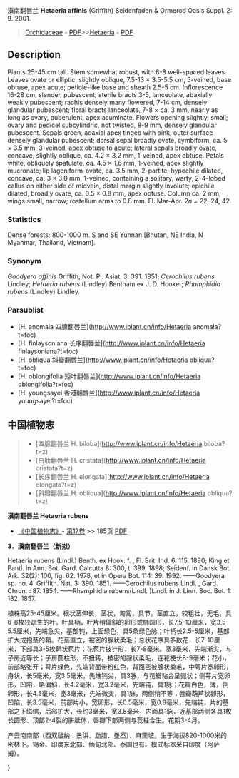 滇南翻唇兰 **Hetaeria affinis** (Griffith) Seidenfaden & Ormerod Oasis Suppl. 2: 9. 2001.

> [Orchidaceae](http://www.iplant.cn/info/Orchidaceae?t=foc) - [PDF](http://www.iplant.cn/foc/pdf/Orchidaceae.pdf)>>[Hetaeria](http://www.iplant.cn/info/Hetaeria?t=foc) - [PDF](http://www.iplant.cn/foc/pdf/Hetaeria.pdf)

## Description

Plants 25-45 cm tall. Stem somewhat robust, with 6-8 well-spaced leaves. Leaves ovate or elliptic, slightly oblique, 7.5-13 × 3.5-5.5 cm, 5-veined, base obtuse, apex acute; petiole-like base and sheath 2.5-5 cm. Inflorescence 16-28 cm, slender, pubescent; sterile bracts 3-5, lanceolate, abaxially weakly pubescent; rachis densely many flowered, 7-14 cm, densely glandular pubescent; floral bracts lanceolate, 7-8 × ca. 3 mm, nearly as long as ovary, puberulent, apex acuminate. Flowers opening slightly, small; ovary and pedicel subcylindric, not twisted, 8-9 mm, densely glandular pubescent. Sepals green, adaxial apex tinged with pink, outer surface densely glandular pubescent; dorsal sepal broadly ovate, cymbiform, ca. 5 × 3.5 mm, 3-veined, apex obtuse to acute; lateral sepals broadly ovate, concave, slightly oblique, ca. 4.2 × 3.2 mm, 1-veined, apex obtuse. Petals white, obliquely spatulate, ca. 4.5 × 1.6 mm, 1-veined, apex slightly mucronate; lip lageniform-ovate, ca. 3.5 mm, 2-partite; hypochile dilated, concave, ca. 3 × 3.8 mm, 1-veined, containing a solitary, warty, 2-4-lobed callus on either side of midvein, distal margin slightly involute; epichile dilated, broadly ovate, ca. 0.5 × 0.8 mm, apex obtuse. Column ca. 2 mm; wings small, narrow; rostellum arms to 0.8 mm. Fl. Mar-Apr. 2*n* = 22, 24, 42.

### Statistics
Dense forests; 800-1000 m. S and SE Yunnan [Bhutan, NE India, N Myanmar, Thailand, Vietnam].

### Synonym
*Goodyera affinis* Griffith, Not. Pl. Asiat. 3: 391. 1851; *Cerochilus rubens* Lindley; *Hetaeria rubens* (Lindley) Bentham ex J. D. Hooker; *Rhamphidia rubens* (Lindley) Lindley.

### Parsublist

* [H.  anomala  四腺翻唇兰](http://www.iplant.cn/info/Hetaeria anomala?t=foc)
* [H.  finlaysoniana  长序翻唇兰](http://www.iplant.cn/info/Hetaeria finlaysoniana?t=foc)
* [H.  obliqua  斜瓣翻唇兰](http://www.iplant.cn/info/Hetaeria obliqua?t=foc)
* [H.  oblongifolia  矩叶翻唇兰](http://www.iplant.cn/info/Hetaeria oblongifolia?t=foc)
* [H.  youngsayei  香港翻唇兰](http://www.iplant.cn/info/Hetaeria youngsayei?t=foc)


## 中国植物志

> * [四腺翻唇兰  H.  biloba](http://www.iplant.cn/info/Hetaeria biloba?t=z)
> * [白肋翻唇兰  H.  cristata](http://www.iplant.cn/info/Hetaeria cristata?t=z)
> * [长序翻唇兰  H.  elongata](http://www.iplant.cn/info/Hetaeria elongata?t=z)
> * [斜瓣翻唇兰  H.  obliqua](http://www.iplant.cn/info/Hetaeria obliqua?t=z)


**滇南翻唇兰 Hetaeria rubens**

* [《中国植物志》](http://www.iplant.cn/frps)- [第17卷](http://www.iplant.cn/frps/vol/17) >> 185页 [PDF](http://www.iplant.cn/frps/pdf/17/185.pdf)


**3．滇南翻唇兰（新拟）**

Hetaeria rubens (Lindl.) Benth. ex Hook. f. , Fl. Brit. Ind. 6: 115. 1890; King et Pantl. in Ann. Bot. Gard. Calcutta 8: 300, t. 399. 1898; Seidenf. in Dansk Bot. Ark. 32(2): 100, fig. 62. 1978, et in Opera Bot. 114: 39. 1992. ——Goodyera sp. no. 4. Griffith. Nat. 3: 390. 1851. ——Cerochilus rubens Lindl. , Gard. Chron. : 87. 1854. ——Rhamphidia rubens(Lindl. )Lindl. in J. Linn. Soc. Bot. 1: 182. 1857.

植株高25-45厘米。根状茎伸长，茎状，匍匐，具节。茎直立，较粗壮，无毛，具6-8枚较疏生的叶。叶具柄，叶片稍偏斜的卵形或椭圆形，长7.5-13厘米，宽3.5-5.5厘米，先端急尖，基部钝，上面绿色，具5条绿色脉；叶柄长2.5-5厘米，基部扩大成抱茎的鞘。花茎直立，被密的腺状柔毛；总状花序具多数花，长7-10厘米，下部具3-5枚鞘状苞片；花苞片披针形，长7-8毫米。宽3毫米，先端渐尖，与子房近等长；子房圆柱形，不扭转，被密的腺状柔毛，连花梗长8-9毫米；花小，前部略张开；萼片绿色，先端背面带粉红色，背面密被腺状柔毛，中萼片宽卵形，舟状，长5毫米，宽3.5毫米，先端钝尖，具3脉，与花瓣粘合呈兜状；侧萼片宽卵形，凹陷，略偏斜，长4.2毫米，宽3.2毫米，先端钝，具1脉；花瓣白色，薄，倒卵形，长4.5毫米，宽3毫米，先端微突，具1脉，两侧稍不等；唇瓣葫芦状卵形，凹陷，长3.5毫米，前部片小，宽卵形，长0.5毫米，宽0.8毫米，先端钝，片的基部之下缢缩，后部扩大，长约3毫米，宽3.8毫米，内面具1脉，近基部两侧各具1枚长圆形、顶部2-4裂的胼胝体，唇瓣下部两侧与蕊柱合生。花期3-4月。

产云南南部（西双版纳：景洪、勐腊、曼丕）、麻栗坡。生于海拔820-1000米的密林下。锡金、印度东北部、缅甸北部、泰国也有。模式标本采自印度（阿萨姆）。

}
